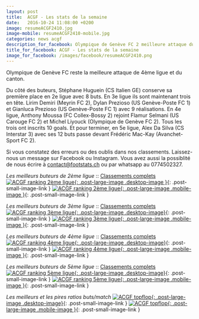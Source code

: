 ```yaml
---
layout: post
title:  ACGF - Les stats de la semaine
date:   2016-10-24 11:08:00 +0200
image: resumeACGF2410.jpg
image-mobile: resumeACGF2410-mobile.jpg
categories: news acgf
description_for_facebook: Olympique de Genève FC 2 meilleure attaque du canton. Top buteurs&#58; Huguein Stéphane, Lirim Demiri, Gianluca Prezioso, Dylan Prezioso, Flamur Selmani, Michel Liyouck, Anthony Moussa et Alex Da Silva.
title_for_facebook: ACGF - Les stats de la semaine
image_for_facebook: /images/facebook/resumeACGF2410.png
---
```

Olympique de Genève FC reste la meilleure attaque de 4ème ligue et du canton.

Du côté des buteurs, Stéphane Huguein (CS Italien GE) conserve sa première place en 2e ligue avec 8 buts. En 3e ligue ils sont maintenant trois en tête. Lirim Demiri (Meyrin FC 2), Dylan Prezioso (US Genève-Poste FC 1) et Gianluca Prezioso (US Genève-Poste FC 1) avec 9 réalisations. En 4e ligue, Anthony Moussa (FC Collex-Bossy 2) rejoint Flamur Selmani (US Carouge FC 2) et Michel Liyouck (Olympique de Genève FC 2). Tous les trois ont inscrits 10 goals. Et pour terminer, en 5e ligue, Alex Da Silva (CS Interstar 3) avec ses 12 buts passe devant Frédéric Mac-Kay (Avanchet-Sport FC 2).

Si vous constatez des erreurs ou des oublis dans nos classements. Laissez-nous un message sur Facebook ou Instagram. Vous avez aussi la possiblité de nous écrire à contact@footstats.ch ou par whatsapp au 0774502327.

_Les meilleurs buteurs de 2ème ligue_ :: [Classements complets]({{site.url}}/acgf/2eme-ligue)
[![ACGF ranking 2ème ligue]({{site.url}}/images/posts/rankings/resumeACGF22410.jpg){: .post-large-image .desktop-image }]({{site.url}}/images/posts/rankings/resumeACGF22410.jpg){: .post-small-image-link }
[![ACGF ranking 2ème ligue]({{site.url}}/images/posts/rankings/resumeACGF22410-mobile.jpg){: .post-large-image .mobile-image }]({{site.url}}/images/posts/rankings/resumeACGF22410-mobile.jpg){: .post-small-image-link }

_Les meilleurs buteurs de 3ème ligue_ :: [Classements complets]({{site.url}}/acgf/3eme-ligue)
[![ACGF ranking 3ème ligue]({{site.url}}/images/posts/rankings/resumeACGF32410.jpg){: .post-large-image .desktop-image}]({{site.url}}/images/posts/rankings/resumeACGF32410.jpg){: .post-small-image-link }
[![ACGF ranking 3ème ligue]({{site.url}}/images/posts/rankings/resumeACGF32410-mobile.jpg){: .post-large-image .mobile-image }]({{site.url}}/images/posts/rankings/resumeACGF32410-mobile.jpg){: .post-small-image-link }

_Les meilleurs buteurs de 4ème ligue_ :: [Classements complets]({{site.url}}/acgf/4eme-ligue)
[![ACGF ranking 4ème ligue]({{site.url}}/images/posts/rankings/resumeACGF42410.jpg){: .post-large-image .desktop-image}]({{site.url}}/images/posts/rankings/resumeACGF42410.jpg){: .post-small-image-link }
[![ACGF ranking 4ème ligue]({{site.url}}/images/posts/rankings/resumeACGF42410-mobile.jpg){: .post-large-image .mobile-image }]({{site.url}}/images/posts/rankings/resumeACGF42410-mobile.jpg){: .post-small-image-link }

_Les meilleurs buteurs de 5ème ligue_ :: [Classements complets]({{site.url}}/acgf/5eme-ligue)
[![ACGF ranking 5ème ligue]({{site.url}}/images/posts/rankings/resumeACGF52410.jpg){: .post-large-image .desktop-image}]({{site.url}}/images/posts/rankings/resumeACGF52410.jpg){: .post-small-image-link }
[![ACGF ranking 5ème ligue]({{site.url}}/images/posts/rankings/resumeACGF52410-mobile.jpg){: .post-large-image .mobile-image }]({{site.url}}/images/posts/rankings/resumeACGF52410-mobile.jpg){: .post-small-image-link }

_Les meilleurs et les pires ratios buts/match_
[![ACGF topflop]({{site.url}}/images/posts/topflop/ACGF2410.jpg){: .post-large-image .desktop-image}]({{site.url}}/images/posts/topflop/ACGF2410.jpg){: .post-small-image-link }
[![ACGF topflop]({{site.url}}/images/posts/topflop/ACGF2410.jpg){: .post-large-image .mobile-image }]({{site.url}}/images/posts/topflop/ACGF2410.jpg){: .post-small-image-link }